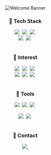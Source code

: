 <div style="text-align: center;">
    <img src="https://capsule-render.vercel.app/api?type=cylinder&color=ffcecc&height=250&section=header&text=Welcome%20to-nl-Chaeyeon's%20Github&fontSize=75&fontColor=fc1e68" alt="Welcome Banner">
</div>


<h3 align="center">🥐 Tech Stack </h3>
<div align="center">
  <img src="https://img.shields.io/badge/Python-F3F3F3.svg?style=for-the-badge&logo=python&logoColor=3776AB" />&nbsp
  <img src="https://img.shields.io/badge/PyTorch-F3F3F3.svg?style=for-the-badge&logo=pytorch&logoColor=EE4C2C" />&nbsp
  <img src="https://img.shields.io/badge/R-F3F3F3.svg?style=for-the-badge&logo=r&logoColor=276DC3" />&nbsp
</div>

<div align="center">
  <img src="https://img.shields.io/badge/SQL-2C2C32.svg?style=for-the-badge&logo=mysql&logoColor=4479A1" />&nbsp
  <img src="https://img.shields.io/badge/Linux-2C2C32.svg?style=for-the-badge&logo=linux&logoColor=FCC624" />&nbsp
</div>

<br>

<h3 align="center">🥯 Interest </h3>
<div align="center">
  <img src="https://img.shields.io/badge/🧬Bioinformatics-F3F3F3.svg?style=for-the-badge" />&nbsp
  <img src="https://img.shields.io/badge/🧫Genetics-F3F3F3.svg?style=for-the-badge" />&nbsp
  <img src="https://img.shields.io/badge/🧪GWAS-F3F3F3.svg?style=for-the-badge" />&nbsp
</div>

<div align="center">
  <img src="https://img.shields.io/badge/🖥️LLM-2C2C32.svg?style=for-the-badge" />&nbsp
  <img src="https://img.shields.io/badge/📈CausalML-2C2C32.svg?style=for-the-badge" />&nbsp
  <img src="https://img.shields.io/badge/🩻Multimodal-2C2C32.svg?style=for-the-badge" />&nbsp
</div>

<br>

<h3 align="center">🥞 Tools </h3>
<div align="center">
  <img src="https://img.shields.io/badge/git-F3F3F3.svg?style=for-the-badge&logo=git&logoColor=white" />&nbsp
  <img src="https://img.shields.io/badge/github-F3F3F3.svg?style=for-the-badge&logo=github&logoColor=white" />&nbsp
  <img src="https://img.shields.io/badge/Notion-F3F3F3.svg?style=for-the-badge&logo=notion&logoColor=black" />&nbsp
</div>

<br>

<div align="center">
  <img src="https://img.shields.io/badge/VSCode-2C2C32.svg?style=for-the-badge&logo=visual-studio-code&logoColor=22ABF3" />&nbsp
  <img src="https://img.shields.io/badge/jupyter-2C2C32.svg?style=for-the-badge&logo=jupyter&logoColor=F37726" />&nbsp
</div>

<br>

<h3 align="center">🥨 Contact </h3>
<div align="center">
  </a>
  <a href="mailto:cxyz.kim@gmail.com">
    <img
      src="https://img.shields.io/badge/cxyz.kim@gmail.com-fc1e68?style=for-the-badge&logo=gmail&logoColor=white"/>&nbsp
  </a>
</div>

